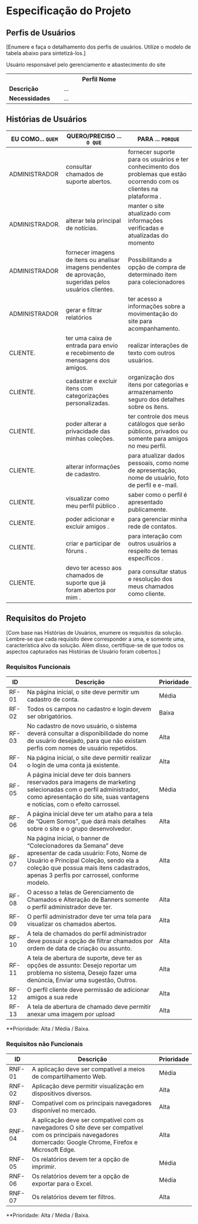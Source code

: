 # Especificação do Projeto

## Perfis de Usuários

[Enumere e faça o detalhamento dos perfis de usuários. Utilize o modelo de tabela abaixo para sintetizá-los.]

<table>
<tbody>
<tr align=center>
<th colspan="2">Perfil Nome </th>
</tr>
<tr>
<td width="150px"><b>Descrição</b></td>
Usuário responsável pelo gerenciamento e abastecimento do site
<td width="600px">...</td>
</tr>
<tr>
<td><b>Necessidades</b></td>
<td>...</td>
</tr>
</tbody>
</table>





## Histórias de Usuários


|EU COMO... `QUEM`   | QUERO/PRECISO ... `O QUE` |PARA ... `PORQUE`                 |
|--------------------|---------------------------|----------------------------------|
|ADMINISTRADOR       | consultar chamados de suporte abertos. | fornecer suporte para os usuários e ter conhecimento dos problemas que estão ocorrendo com os clientes na plataforma . |
|ADMINISTRADOR.      | alterar tela principal de notícias.| manter o site atualizado com informações verificadas e atualizadas do momento  |
|ADMINISTRADOR       | fornecer imagens de itens ou analisar imagens pendentes de aprovação, sugeridas pelos usuários clientes.  | Possibilitando a opção de compra de determinado item para colecionadores  
|ADMINISTRADOR       | gerar e filtrar relatórios | ter acesso a informações sobre a movimentação do site para acompanhamento. |
|CLIENTE.            | ter uma caixa de entrada para envio e recebimento de mensagens dos amigos.|realizar interações de texto com outros usuários.  | 
|CLIENTE.            | cadastrar e excluir itens com categorizações personalizadas.|organização dos itens por categorias e armazenamento seguro dos detalhes sobre os itens.  |
|CLIENTE.            | poder alterar a privacidade das minhas coleções.|ter controle dos meus catálogos que serão públicos, privados ou somente para amigos no meu perfil.  | 
|CLIENTE.            | alterar informações de cadastro.|para atualizar dados pessoais, como nome de apresentação, nome de usuário, foto de perfil e e-mail.  |
|CLIENTE.            | visualizar como meu perfil público .| saber como o perfil é apresentado publicamente.  |
|CLIENTE.            | poder adicionar e excluir amigos .| para gerenciar minha rede de contatos.  |
|CLIENTE.            | criar e participar de fóruns .| para interação com outros usuários a respeito de temas específicos .  |
|CLIENTE.            | devo ter acesso aos chamados de suporte que já foram abertos por mim .| para consultar status e resolução dos meus chamados como cliente.  |




## Requisitos do Projeto

[Com base nas Histórias de Usuários, enumere os requisitos da solução. Lembre-se que cada requisito deve corresponder a uma, e somente uma, característica alvo da solução. Além disso, certifique-se de que todos os aspectos capturados nas Histórias de Usuário foram cobertos.]

### Requisitos Funcionais


|ID    | Descrição                | Prioridade |
|-------|---------------------------------|----|
| RF-01 |Na página inicial, o site deve permitir um cadastro de conta.|Média  | 
| RF-02 |Todos os campos no cadastro e login devem ser obrigatórios. |Baixa |
| RF-03 |No cadastro de novo usuário, o sistema deverá consultar a disponibilidade do nome de usuário desejado, para que não existam perfis com nomes de usuário repetidos. |Alta  |
| RF-04 |Na página inicial, o site deve permitir realizar o login de uma conta já existente. |Alta  |
| RF-05 |A página inicial deve ter dois banners reservados para imagens de marketing selecionadas com o perfil administrador, como apresentação do site, suas vantagens e notícias, com o efeito carrossel. |Média  |
| RF-06 |A página inicial deve ter um atalho para a tela de “Quem Somos”, que dará mais detalhes sobre o site e o grupo desenvolvedor.  |Alta  |
| RF-07 |Na página inicial, o banner de “Colecionadores da Semana” deve apresentar de cada usuário: Foto, Nome de Usuário e Principal Coleção, sendo ela a coleção que possua mais itens cadastrados, apenas 3 perfis por carrossel, conforme modelo. |Alta  |
| RF-08 |O acesso a telas de Gerenciamento de Chamados e Alteração de Banners somente o perfil administrador deve ter. |Alta  |
| RF-09 |O perfil administrador deve ter uma tela para visualizar os chamados abertos. |Alta  |
| RF-10 |A tela de chamados do perfil administrador deve possuir a opção de filtrar chamados por ordem de data de criação ou assunto. |Alta  |
| RF-11 |A tela de abertura de suporte, deve ter as opções de assunto: Desejo reportar um problema no sistema, Desejo fazer uma denúncia, Enviar uma sugestão, Outros.  |Alta  |
| RF-12 |O perfil cliente deve permissão de adicionar amigos a sua rede |Alta  |
| RF-13 |A tela de abertura de chamado deve permitir anexar uma imagem por upload |Alta  |


**Prioridade: Alta / Média / Baixa. 

### Requisitos não Funcionais


|ID      | Descrição               |Prioridade |
|--------|-------------------------|----|
| RNF-01 |A aplicação deve ser compatível a meios de compartilhamento Web. |Média | 
| RNF-02 |Aplicação deve permitir visualização em dispositivos diversos.  |Alta  |
| RNF-03 |Compatível com os principais navegadores disponível no mercado.  |Alta  |
| RNF-04 |A aplicação deve ser compatível com os navegadores O site deve ser compatível com os principais navegadores domercado: Google Chrome, Firefox e Microsoft Edge.|Alta  |
| RNF-05 |Os relatórios devem ter a opção de imprimir. |Média |
| RNF-06 |Os relatórios devem ter a opção de exportar para o Excel.|Média |
| RNF-07 |Os relatórios devem ter filtros. |Alta |

**Prioridade: Alta / Média / Baixa. 

